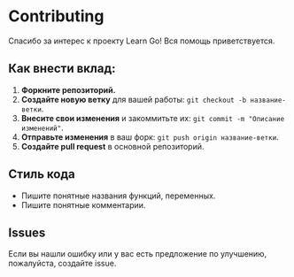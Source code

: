 # Contributing

Спасибо за интерес к проекту Learn Go!  Вся помощь приветствуется.

## Как внести вклад:

1. **Форкните репозиторий.**
2. **Создайте новую ветку** для вашей работы: `git checkout -b название-ветки`.
3. **Внесите свои изменения** и закоммитьте их: `git commit -m "Описание изменений"`.
4. **Отправьте изменения** в ваш форк: `git push origin название-ветки`.
5. **Создайте pull request** в основной репозиторий.

## Стиль кода

* Пишите понятные названия функций, переменных.
* Пишите понятные комментарии.

## Issues

Если вы нашли ошибку или у вас есть предложение по улучшению, пожалуйста, создайте issue.
